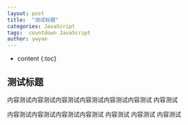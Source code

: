 ```yaml
---
layout: post
title:  "测试标题"
categories: JavaScript
tags:  countdown JavaScript
author: ywyan
---
```


* content
{:toc}

## 测试标题

内容测试内容测试内容测试内容测试内容测试内容测试
内容测试

内容测试内容测试内容测试内容测试
内容测试
内容测试
内容测试

